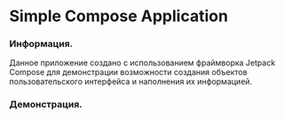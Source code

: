 # Simple Compose Application
### Информация.
Данное приложение создано с использованием фраймворка Jetpack Compose для демонстрации возможности создания объектов пользовательского интерфейса и наполнения их информацией.

### Демонстрация.
